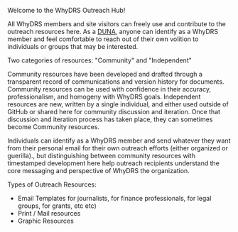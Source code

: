 Welcome to the WhyDRS Outreach Hub!

All WhyDRS members and site visitors can freely use and contribute to the outreach resources here. As a [DUNA](https://www.whydrs.org/the-first-duna), anyone can identify as a WhyDRS member and feel comfortable to reach out of their own volition to individuals or groups that may be interested.

Two categories of resources: "Community" and "Independent"

Community resources have been developed and drafted through a transparent record of communications and version history for documents. Community resources can be used with confidence in their accuracy, professionalism, and homogeny with WhyDRS goals.
Independent resources are new, written by a single individual, and either used outside of GitHub or shared here for community discussion and iteration. Once that discussion and iteration process has taken place, they can sometimes become Community resources.

Individuals can identify as a WhyDRS member and send whatever they want from their personal email for their own outreach efforts (either organized or guerilla)., but distinguishing between community resources with timestamped development here help outreach recipients understand the core messaging and perspective of WhyDRS the organization.

Types of Outreach Resources:
- Email Templates for journalists, for finance professionals, for legal groups, for grants, etc etc)
- Print / Mail resources
- Graphic Resources
